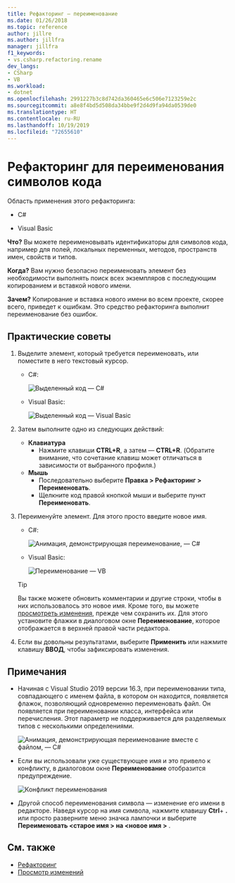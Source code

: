 ```yaml
---
title: Рефакторинг — переименование
ms.date: 01/26/2018
ms.topic: reference
author: jillre
ms.author: jillfra
manager: jillfra
f1_keywords:
- vs.csharp.refactoring.rename
dev_langs:
- CSharp
- VB
ms.workload:
- dotnet
ms.openlocfilehash: 2991227b3c8d742da360465e6c506e7123259e2c
ms.sourcegitcommit: a8e8f4bd5d508da34bbe9f2d4d9fa94da0539de0
ms.translationtype: HT
ms.contentlocale: ru-RU
ms.lasthandoff: 10/19/2019
ms.locfileid: "72655610"
---
```

# <a name="rename-a-code-symbol-refactoring"></a>Рефакторинг для переименования символов кода

Область применения этого рефакторинга:

- C#

- Visual Basic

**Что?** Вы можете переименовывать идентификаторы для символов кода, например для полей, локальных переменных, методов, пространств имен, свойств и типов.

**Когда?** Вам нужно безопасно переименовать элемент без необходимости выполнять поиск всех экземпляров с последующим копированием и вставкой нового имени.

**Зачем?** Копирование и вставка нового имени во всем проекте, скорее всего, приведет к ошибкам. Это средство рефакторинга выполнит переименование без ошибок.

## <a name="how-to"></a>Практические советы

1. Выделите элемент, который требуется переименовать, или поместите в него текстовый курсор.

   - C#:

       ![Выделенный код — C#](media/rename-highlight-cs.png)

   - Visual Basic:

       ![Выделенный код — Visual Basic](media/rename-highlight-vb.png)

2. Затем выполните одно из следующих действий:

   - **Клавиатура**
      - Нажмите клавиши **CTRL+R**, а затем — **CTRL+R**. (Обратите внимание, что сочетание клавиш может отличаться в зависимости от выбранного профиля.)
   - **Мышь**
      - Последовательно выберите **Правка > Рефакторинг > Переименовать**.
      - Щелкните код правой кнопкой мыши и выберите пункт **Переименовать**.

3. Переименуйте элемент. Для этого просто введите новое имя.

   - C#:

      ![Анимация, демонстрирующая переименование, — C#](media/rename-animated-cs.gif)

   - Visual Basic:

      ![Переименование — VB](media/rename-rename-vb.png)

   > [!TIP]
   > Вы также можете обновить комментарии и другие строки, чтобы в них использовалось это новое имя. Кроме того, вы можете [просмотреть изменения](../../ide/preview-changes.md), прежде чем сохранить их. Для этого установите флажки в диалоговом окне **Переименование**, которое отображается в верхней правой части редактора.

4. Если вы довольны результатами, выберите **Применить** или нажмите клавишу **ВВОД**, чтобы зафиксировать изменения.

## <a name="remarks"></a>Примечания

- Начиная с Visual Studio 2019 версии 16.3, при переименовании типа, совпадающего с именем файла, в котором он находится, появляется флажок, позволяющий одновременно переименовать файл. Он появляется при переименовании класса, интерфейса или перечисления. Этот параметр не поддерживается для разделяемых типов с несколькими определениями.

   ![Анимация, демонстрирующая переименование вместе с файлом, — C#](media/rename-with-file-animated-cs.gif)

- Если вы использовали уже существующее имя и это привело к конфликту, в диалоговом окне **Переименование** отобразится предупреждение.

   ![Конфликт переименования](media/rename-conflict-cs.png)

- Другой способ переименования символа — изменение его имени в редакторе. Наведя курсор на имя символа, нажмите клавишу **Ctrl**+ **.** или просто разверните меню значка лампочки и выберите **Переименовать \<старое имя > на \<новое имя >** .

## <a name="see-also"></a>См. также

- [Рефакторинг](../refactoring-in-visual-studio.md)
- [Просмотр изменений](../../ide/preview-changes.md)
